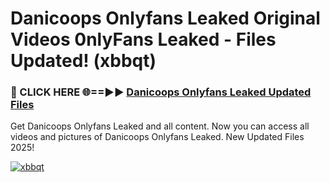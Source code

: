 # Danicoops Onlyfans Leaked Original Videos 0nlyFans Leaked - Files Updated! (xbbqt)

<h3>🔴 CLICK HERE 🌐==►► <a href="https://tinyurl.com/2jnfzry5" rel="nofollow">Danicoops Onlyfans Leaked Updated Files</a></h3>

Get Danicoops Onlyfans Leaked and all content. Now you can access all videos and pictures of Danicoops Onlyfans Leaked. New Updated Files 2025!

[![xbbqt](https://i.imgur.com/GyGTBgg.gif)](https://tinyurl.com/2jnfzry5)
